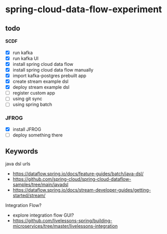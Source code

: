 # spring-cloud-data-flow-experiment

## todo
#### SCDF
- [x] run kafka
- [x] run kafka UI
- [x] install spring cloud data flow
- [x] install spring cloud data flow manually
- [x] import kafka-postgres prebuilt app
- [x] create stream example dsl
- [x] deploy stream example dsl
- [ ] register custom app
- [ ] using git sync
- [ ] using spring batch

### JFROG
- [x] install JFROG
- [ ] deploy something there

## Keywords
java dsl
urls
- https://dataflow.spring.io/docs/feature-guides/batch/java-dsl/
- https://github.com/spring-cloud/spring-cloud-dataflow-samples/tree/main/javadsl
- https://dataflow.spring.io/docs/stream-developer-guides/getting-started/stream/

Integration Flow?
- explore integration flow GUI?
- https://github.com/livelessons-spring/building-microservices/tree/master/livelessons-integration